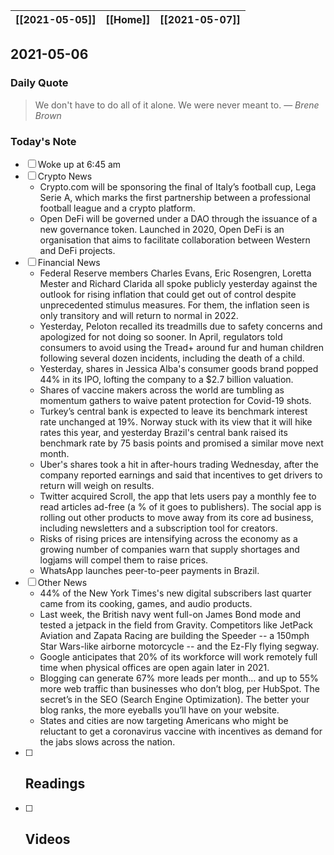 | [[2021-05-05]] | [[Home]] | [[2021-05-07]] |
| :------------: | :------: | :------------: |

## 2021-05-06 

### Daily Quote
> We don't have to do all of it alone. We were never meant to.
> &mdash; <cite>Brene Brown</cite>

### Today's Note
- [ ] Woke up at 6:45 am
- [ ] Crypto News
	- Crypto.com will be sponsoring the final of Italy’s football cup, Lega Serie A, which marks the first partnership between a professional football league and a crypto platform.
	- Open DeFi will be governed under a DAO through the issuance of a new governance token. Launched in 2020, Open DeFi is an organisation that aims to facilitate collaboration between Western and DeFi projects.
- [ ] Financial News
	- Federal Reserve members Charles Evans, Eric Rosengren, Loretta Mester and Richard Clarida all spoke publicly yesterday against the outlook for rising inflation that could get out of control despite unprecedented stimulus measures. For them, the inflation seen is only transitory and will return to normal in 2022.
	- Yesterday, Peloton recalled its treadmills due to safety concerns and apologized for not doing so sooner. In April, regulators told consumers to avoid using the Tread+ around fur and human children following several dozen incidents, including the death of a child.
	- Yesterday, shares in Jessica Alba's consumer goods brand popped 44% in its IPO, lofting the company to a $2.7 billion valuation.
	- Shares of vaccine makers across the world are tumbling as momentum gathers to waive patent protection for Covid-19 shots.
	- Turkey’s central bank is expected to leave its benchmark interest rate unchanged at 19%. Norway stuck with its view that it will hike rates this year, and yesterday Brazil's central bank raised its benchmark rate by 75 basis points and promised a similar move next month.
	- Uber's shares took a hit in after-hours trading Wednesday, after the company reported earnings and said that incentives to get drivers to return will weigh on results.
	- Twitter acquired Scroll, the app that lets users pay a monthly fee to read articles ad-free (a % of it goes to publishers). The social app is rolling out other products to move away from its core ad business, including newsletters and a subscription tool for creators.
	- Risks of rising prices are intensifying across the economy as a growing number of companies warn that supply shortages and logjams will compel them to raise prices.
	- WhatsApp launches peer-to-peer payments in Brazil.
- [ ] Other News
	- 44% of the New York Times's new digital subscribers last quarter came from its cooking, games, and audio products.
	- Last week, the British navy went full-on James Bond mode and tested a jetpack in the field from Gravity. Competitors like JetPack Aviation and Zapata Racing are building the Speeder -- a 150mph Star Wars-like airborne motorcycle -- and the Ez-Fly flying segway.
	- Google anticipates that 20% of its workforce will work remotely full time when physical offices are open again later in 2021.
	- Blogging can generate 67% more leads per month… and up to 55% more web traffic than businesses who don’t blog, per HubSpot. The secret’s in the SEO (Search Engine Optimization). The better your blog ranks, the more eyeballs you’ll have on your website.
	- States and cities are now targeting Americans who might be reluctant to get a coronavirus vaccine with incentives as demand for the jabs slows across the nation.
- [ ] Readings
	- 
- [ ] Videos
	- 